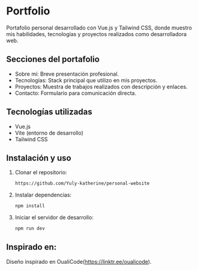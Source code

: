 #  Portfolio
Portafolio personal desarrollado con Vue.js y Tailwind CSS, donde muestro mis habilidades, tecnologías y proyectos realizados como desarrolladora web.

##  Secciones del portafolio

- Sobre mí: Breve presentación profesional.
- Tecnologías: Stack principal que utilizo en mis proyectos.
- Proyectos: Muestra de trabajos realizados con descripción y enlaces.
- Contacto: Formulario para comunicación directa.

##  Tecnologías utilizadas

- Vue.js
- Vite (entorno de desarrollo)
- Tailwind CSS

##  Instalación y uso

1. Clonar el repositorio:

   ```bash
   https://github.com/Yuly-katherine/personal-website
   ```

2. Instalar dependencias:

   ```bash
   npm install
   ```
3. Iniciar el servidor de desarrollo:

   ```bash
   npm run dev
   ```   

 ##  Inspirado en:

 Diseño inspirado en  OualiCode(https://linktr.ee/oualicode).